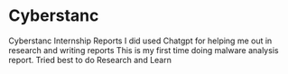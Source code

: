 # Cyberstanc
Cyberstanc Internship Reports
I did used Chatgpt for helping me out in research and writing reports 
This is my first time doing malware analysis report. 
Tried best to do Research and Learn 
